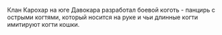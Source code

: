 Клан Карохар на юге Давокара разработал боевой коготь - панцирь с острыми когтями, который носится на руке и чьи длинные когти имитируют когти кошки.